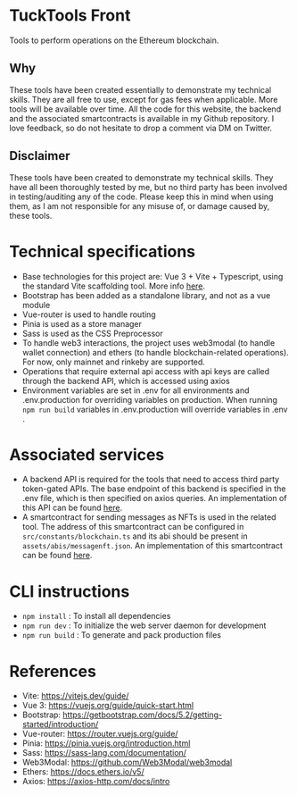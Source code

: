 # TuckTools Front
Tools to perform operations on the Ethereum blockchain.

## Why
These tools have been created essentially to demonstrate my technical skills. They are all free to use, except for gas fees when applicable. More tools will be available over time. All the code for this website, the backend and the associated smartcontracts is available in my Github repository. I love feedback, so do not hesitate to drop a comment via DM on Twitter.

## Disclaimer
These tools have been created to demonstrate my technical skills. They have all been thoroughly tested by me, but no third party has been involved in testing/auditing any of the code. Please keep this in mind when using them, as I am not responsible for any misuse of, or damage caused by, these tools.

# Technical specifications
- Base technologies for this project are: Vue 3 + Vite + Typescript, using the standard Vite scaffolding tool. More info [here](https://vitejs.dev/guide/).
- Bootstrap has been added as a standalone library, and not as a vue module
- Vue-router is used to handle routing
- Pinia is used as a store manager
- Sass is used as the CSS Preprocessor
- To handle web3 interactions, the project uses web3modal (to handle wallet connection) and ethers (to handle blockchain-related operations). For now, only mainnet and rinkeby are supported.
- Operations that require external api access with api keys are called through the backend API, which is accessed using axios
- Environment variables are set in .env for all environments and .env.production for overriding variables on production. When running `npm run build` variables in .env.production will override variables in .env .

# Associated services
- A backend API is required for the tools that need to access third party token-gated APIs. The base endpoint of this backend is specified in the .env file, which is then specified on axios queries. An implementation of this API can be found [here](https://github.com/TucksonDev/tucktools-server).
- A smartcontract for sending messages as NFTs is used in the related tool. The address of this smartcontract can be configured in `src/constants/blockchain.ts` and its abi should be present in `assets/abis/messagenft.json`. An implementation of this smartcontract can be found [here](https://github.com/TucksonDev/nftmessage-smartcontract).

# CLI instructions
- `npm install` : To install all dependencies
- `npm run dev` : To initialize the web server daemon for development
- `npm run build` : To generate and pack production files


# References
- Vite: https://vitejs.dev/guide/
- Vue 3: https://vuejs.org/guide/quick-start.html
- Bootstrap: https://getbootstrap.com/docs/5.2/getting-started/introduction/
- Vue-router: https://router.vuejs.org/guide/
- Pinia: https://pinia.vuejs.org/introduction.html
- Sass: https://sass-lang.com/documentation/
- Web3Modal: https://github.com/Web3Modal/web3modal
- Ethers: https://docs.ethers.io/v5/
- Axios: https://axios-http.com/docs/intro
